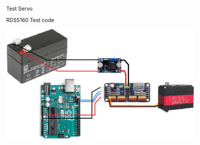 
Test Servo

RDS5160
Test code


![RDS5160 ](https://github.com/hi-techno-barrio/RDS5160-/blob/main/img/RDS5160-Test.png)
